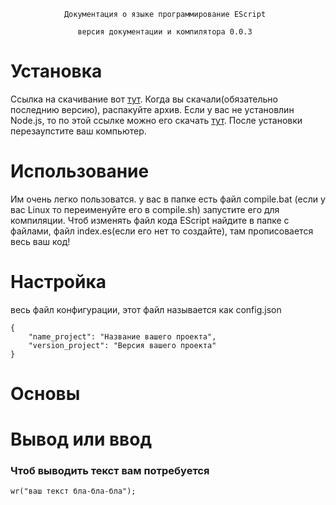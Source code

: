                 Документация о языке программирование EScript 

                   версия документации и компилятора 0.0.3
# Установка
Ссылка на скачивание вот [тут](https://github.com/MegaSoft-real/EScript/releases).
Когда вы скачали(обязательно последнию версию), распакуйте архив. Если у вас не установлин Node.js, то по этой ссылке можно его скачать [тут](https://nodejs.org/dist/v14.17.0/node-v14.17.0-x64.msi). После установки перезаупстите ваш компьютер.
# Использование
Им очень легко пользоватся. у вас в папке есть файл compile.bat (если у вас Linux то переименуйте его в compile.sh) запустите его для компиляции.
Чтоб изменять файл кода EScript найдите в папке с файлами, файл index.es(если его нет то создайте), там прописовается весь ваш код!
# Настройка
весь файл конфигурации, этот файл называется как config.json

    {
        "name_project": "Название вашего проекта",
        "version_project": "Версия вашего проекта"
    }
# Основы
# Вывод или ввод
### Чтоб выводить текст вам потребуется
    wr("ваш текст бла-бла-бла");